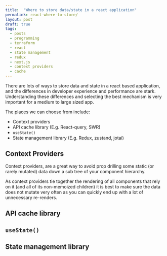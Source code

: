 ```yaml
---
title:  "Where to store data/state in a react application" 
permalink: react-where-to-store/
layout: post
draft: true 
tags: 
  - posts
  - programming
  - terraform
  - react 
  - state management 
  - redux 
  - next.js
  - context providers 
  - cache 
---
```


There are lots of ways to store data and state in a react based application, and the differences in developer experience and performance are stark. Understanding these differences and selecting the best mechanism is very important for a medium to large sized app.

The places we can choose from include:

- Context providers
- API cache library (E.g. React-query, SWR)
- `useState()`
- State management library (E.g. Redux, zustand, jotai)


## Context Providers

Context providers, are a great way to avoid prop drilling some static (or rarely mutated) data down a sub tree of your component hierarchy. 

As context providers tie together the rendering of all components that rely on it (and all of its non-memoized children) it is best to make sure the data does not mutate very often as you can quickly end up with a lot of unnecessary re-renders. 

## API cache library



## `useState()`


## State management library

